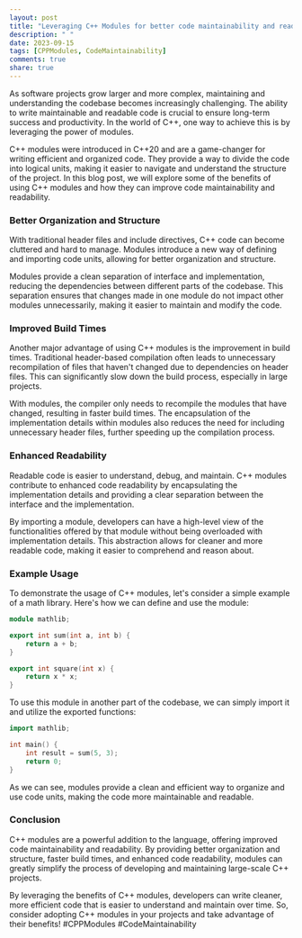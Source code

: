 ```yaml
---
layout: post
title: "Leveraging C++ Modules for better code maintainability and readability"
description: " "
date: 2023-09-15
tags: [CPPModules, CodeMaintainability]
comments: true
share: true
---
```


As software projects grow larger and more complex, maintaining and understanding the codebase becomes increasingly challenging. The ability to write maintainable and readable code is crucial to ensure long-term success and productivity. In the world of C++, one way to achieve this is by leveraging the power of modules.

C++ modules were introduced in C++20 and are a game-changer for writing efficient and organized code. They provide a way to divide the code into logical units, making it easier to navigate and understand the structure of the project. In this blog post, we will explore some of the benefits of using C++ modules and how they can improve code maintainability and readability.

### Better Organization and Structure

With traditional header files and include directives, C++ code can become cluttered and hard to manage. Modules introduce a new way of defining and importing code units, allowing for better organization and structure.

Modules provide a clean separation of interface and implementation, reducing the dependencies between different parts of the codebase. This separation ensures that changes made in one module do not impact other modules unnecessarily, making it easier to maintain and modify the code.

### Improved Build Times

Another major advantage of using C++ modules is the improvement in build times. Traditional header-based compilation often leads to unnecessary recompilation of files that haven't changed due to dependencies on header files. This can significantly slow down the build process, especially in large projects.

With modules, the compiler only needs to recompile the modules that have changed, resulting in faster build times. The encapsulation of the implementation details within modules also reduces the need for including unnecessary header files, further speeding up the compilation process.

### Enhanced Readability

Readable code is easier to understand, debug, and maintain. C++ modules contribute to enhanced code readability by encapsulating the implementation details and providing a clear separation between the interface and the implementation.

By importing a module, developers can have a high-level view of the functionalities offered by that module without being overloaded with implementation details. This abstraction allows for cleaner and more readable code, making it easier to comprehend and reason about.

### Example Usage

To demonstrate the usage of C++ modules, let's consider a simple example of a math library. Here's how we can define and use the module:

```cpp
module mathlib;

export int sum(int a, int b) {
    return a + b;
}

export int square(int x) {
    return x * x;
}
```

To use this module in another part of the codebase, we can simply import it and utilize the exported functions:

```cpp
import mathlib;

int main() {
    int result = sum(5, 3);
    return 0;
}
```

As we can see, modules provide a clean and efficient way to organize and use code units, making the code more maintainable and readable.

### Conclusion

C++ modules are a powerful addition to the language, offering improved code maintainability and readability. By providing better organization and structure, faster build times, and enhanced code readability, modules can greatly simplify the process of developing and maintaining large-scale C++ projects.

By leveraging the benefits of C++ modules, developers can write cleaner, more efficient code that is easier to understand and maintain over time. So, consider adopting C++ modules in your projects and take advantage of their benefits! #CPPModules #CodeMaintainability